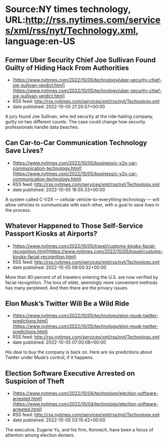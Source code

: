# Source:NY times technology, URL:http://rss.nytimes.com/services/xml/rss/nyt/Technology.xml, language:en-US

## Former Uber Security Chief Joe Sullivan Found Guilty of Hiding Hack From Authorities
 - [https://www.nytimes.com/2022/10/05/technology/uber-security-chief-joe-sullivan-verdict.html](https://www.nytimes.com/2022/10/05/technology/uber-security-chief-joe-sullivan-verdict.html)
 - RSS feed: http://rss.nytimes.com/services/xml/rss/nyt/Technology.xml
 - date published: 2022-10-05 21:20:57+00:00

A jury found Joe Sullivan, who led security at the ride-hailing company, guilty on two different counts. The case could change how security professionals handle data beaches.

## Can Car-to-Car Communication Technology Save Lives?
 - [https://www.nytimes.com/2022/10/05/business/c-v2x-car-communication-technology.html](https://www.nytimes.com/2022/10/05/business/c-v2x-car-communication-technology.html)
 - RSS feed: http://rss.nytimes.com/services/xml/rss/nyt/Technology.xml
 - date published: 2022-10-05 16:55:33+00:00

A system called C-V2X — cellular vehicle-to-everything technology — will allow vehicles to communicate with each other, with a goal to save lives in the process.

## Whatever Happened to Those Self-Service Passport Kiosks at Airports?
 - [https://www.nytimes.com/2022/10/05/travel/customs-kiosks-facial-recognition.html](https://www.nytimes.com/2022/10/05/travel/customs-kiosks-facial-recognition.html)
 - RSS feed: http://rss.nytimes.com/services/xml/rss/nyt/Technology.xml
 - date published: 2022-10-05 09:00:32+00:00

More than 80 percent of all travelers entering the U.S. are now verified by facial recognition. The loss of older, seemingly more convenient methods has many perplexed. And then there are the privacy issues.

## Elon Musk’s Twitter Will Be a Wild Ride
 - [https://www.nytimes.com/2022/10/05/technology/elon-musk-twitter-predictions.html](https://www.nytimes.com/2022/10/05/technology/elon-musk-twitter-predictions.html)
 - RSS feed: http://rss.nytimes.com/services/xml/rss/nyt/Technology.xml
 - date published: 2022-10-05 07:00:08+00:00

His deal to buy the company is back on. Here are six predictions about Twitter under Musk’s control, if it happens.

## Election Software Executive Arrested on Suspicion of Theft
 - [https://www.nytimes.com/2022/10/04/technology/election-software-arrested.html](https://www.nytimes.com/2022/10/04/technology/election-software-arrested.html)
 - RSS feed: http://rss.nytimes.com/services/xml/rss/nyt/Technology.xml
 - date published: 2022-10-05 03:15:42+00:00

The executive, Eugene Yu, and his firm, Konnech, have been a focus of attention among election deniers.

